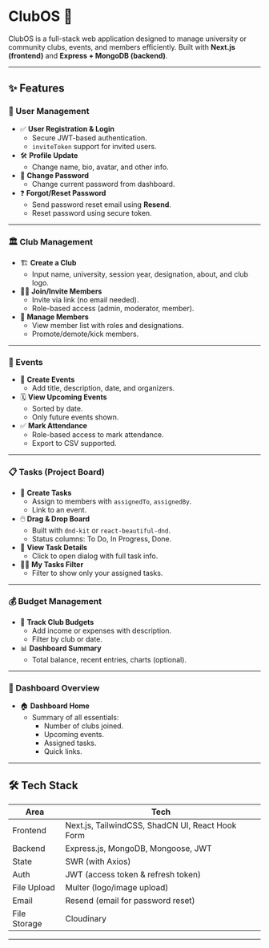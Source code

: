 # ClubOS 🎉

ClubOS is a full-stack web application designed to manage university or community clubs, events, and members efficiently. Built with **Next.js (frontend)** and **Express + MongoDB (backend)**.

---

## ✨ Features

### 👤 User Management

- ✅ **User Registration & Login**
  - Secure JWT-based authentication.
  - `inviteToken` support for invited users.
- 🛠️ **Profile Update**
  - Change name, bio, avatar, and other info.
- 🔐 **Change Password**
  - Change current password from dashboard.
- ❓ **Forgot/Reset Password**
  - Send password reset email using **Resend**.
  - Reset password using secure token.

---

### 🏛️ Club Management

- 🏗️ **Create a Club**
  - Input name, university, session year, designation, about, and club logo.
- 🙋‍♂️ **Join/Invite Members**
  - Invite via link (no email needed).
  - Role-based access (admin, moderator, member).
- 👥 **Manage Members**
  - View member list with roles and designations.
  - Promote/demote/kick members.

---

### 📅 Events

- 📌 **Create Events**
  - Add title, description, date, and organizers.
- 🗓️ **View Upcoming Events**
  - Sorted by date.
  - Only future events shown.
- ✅ **Mark Attendance**
  - Role-based access to mark attendance.
  - Export to CSV supported.

---

### 📋 Tasks (Project Board)

- 🎯 **Create Tasks**
  - Assign to members with `assignedTo`, `assignedBy`.
  - Link to an event.
- 🖱️ **Drag & Drop Board**
  - Built with `dnd-kit` or `react-beautiful-dnd`.
  - Status columns: To Do, In Progress, Done.
- 👀 **View Task Details**
  - Click to open dialog with full task info.
- 🙋‍♂️ **My Tasks Filter**
  - Filter to show only your assigned tasks.

---

### 💰 Budget Management

- 💸 **Track Club Budgets**
  - Add income or expenses with description.
  - Filter by club or date.
- 📊 **Dashboard Summary**
  - Total balance, recent entries, charts (optional).

---

### 🧭 Dashboard Overview

- 🏠 **Dashboard Home**
  - Summary of all essentials:
    - Number of clubs joined.
    - Upcoming events.
    - Assigned tasks.
    - Quick links.

---

## 🛠️ Tech Stack

| Area         | Tech                                                  |
|--------------|-------------------------------------------------------|
| Frontend     | Next.js, TailwindCSS, ShadCN UI, React Hook Form      |
| Backend      | Express.js, MongoDB, Mongoose, JWT                    |
| State        | SWR (with Axios)                                      |
| Auth         | JWT (access token & refresh token)                    |
| File Upload  | Multer (logo/image upload)                            |
| Email        | Resend (email for password reset)                     |
| File Storage | Cloudinary                                            |

---



